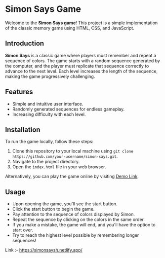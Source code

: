 # Simon Says Game

Welcome to the **Simon Says game**! This project is a simple implementation of the classic memory game using HTML, CSS, and JavaScript.

## Introduction

**Simon Says** is a classic game where players must remember and repeat a sequence of colors. The game starts with a random sequence generated by the computer, and the player must replicate that sequence correctly to advance to the next level. Each level increases the length of the sequence, making the game progressively challenging.

## Features

- Simple and intuitive user interface.
- Randomly generated sequences for endless gameplay.
- Increasing difficulty with each level.

## Installation

To run the game locally, follow these steps:

1. Clone this repository to your local machine using `git clone https://github.com/your-username/simon-says.git`.
2. Navigate to the project directory.
3. Open the `index.html` file in your web browser.

Alternatively, you can play the game online by visiting [Demo Link](#).

## Usage

- Upon opening the game, you'll see the start button.
- Click the start button to begin the game.
- Pay attention to the sequence of colors displayed by Simon.
- Repeat the sequence by clicking on the colors in the same order.
- If you make a mistake, the game will end, and you'll have the option to start over.
- Try to reach the highest level possible by remembering longer sequences!

Link :- https://simonsaysh.netlify.app/
